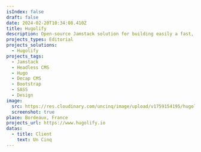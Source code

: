 ```yaml
---
isIndex: false
draft: false
date: 2024-02-20T10:34:08.410Z
title: Hugolify
description: Open-source Jamstack solution for building easily a fast, as accessible as possible and low carbon website.
projects_types: Editorial
projects_solutions:
  - Hugolify
projects_tags:
  - Jamstack
  - Headless CMS
  - Hugo
  - Decap CMS
  - Bootstrap
  - SASS
  - Design
image:
  src: https://res.cloudinary.com/uncinq/image/upload/v1759154195/hugolify-screenshot_ycim2y.png
  screenshot: true
place: Bordeaux, France
projects_url: https://www.hugolify.io
datas:
  - title: Client
    text: Un Cinq
---
```

